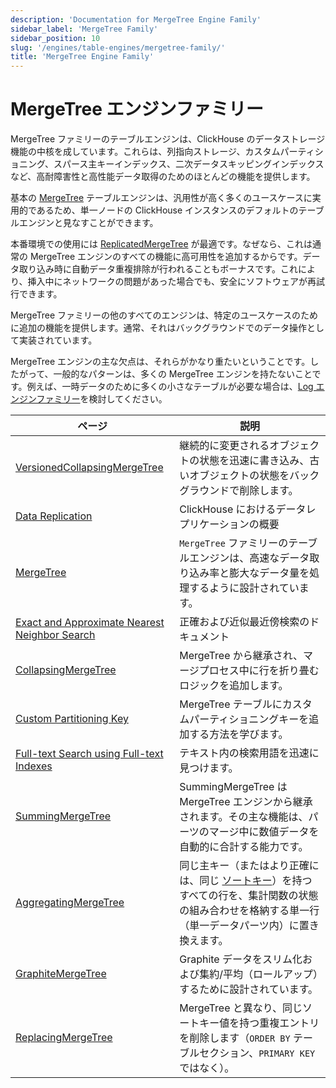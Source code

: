 ```yaml
---
description: 'Documentation for MergeTree Engine Family'
sidebar_label: 'MergeTree Family'
sidebar_position: 10
slug: '/engines/table-engines/mergetree-family/'
title: 'MergeTree Engine Family'
---
```





# MergeTree エンジンファミリー

MergeTree ファミリーのテーブルエンジンは、ClickHouse のデータストレージ機能の中核を成しています。これらは、列指向ストレージ、カスタムパーティショニング、スパース主キーインデックス、二次データスキッピングインデックスなど、高耐障害性と高性能データ取得のためのほとんどの機能を提供します。

基本の [MergeTree](../../../engines/table-engines/mergetree-family/mergetree.md) テーブルエンジンは、汎用性が高く多くのユースケースに実用的であるため、単一ノードの ClickHouse インスタンスのデフォルトのテーブルエンジンと見なすことができます。

本番環境での使用には [ReplicatedMergeTree](../../../engines/table-engines/mergetree-family/replication.md) が最適です。なぜなら、これは通常の MergeTree エンジンのすべての機能に高可用性を追加するからです。データ取り込み時に自動データ重複排除が行われることもボーナスです。これにより、挿入中にネットワークの問題があった場合でも、安全にソフトウェアが再試行できます。

MergeTree ファミリーの他のすべてのエンジンは、特定のユースケースのために追加の機能を提供します。通常、それはバックグラウンドでのデータ操作として実装されています。

MergeTree エンジンの主な欠点は、それらがかなり重たいということです。したがって、一般的なパターンは、多くの MergeTree エンジンを持たないことです。例えば、一時データのために多くの小さなテーブルが必要な場合は、[Log エンジンファミリー](../../../engines/table-engines/log-family/index.md)を検討してください。

<!-- The table of contents table for this page is automatically generated by 
https://github.com/ClickHouse/clickhouse-docs/blob/main/scripts/autogenerate-table-of-contents.sh
from the YAML front matter fields: slug, description, title.

If you've spotted an error, please edit the YML frontmatter of the pages themselves.
-->
| ページ | 説明 |
|-----|-----|
| [VersionedCollapsingMergeTree](/engines/table-engines/mergetree-family/versionedcollapsingmergetree) | 継続的に変更されるオブジェクトの状態を迅速に書き込み、古いオブジェクトの状態をバックグラウンドで削除します。 |
| [Data Replication](/engines/table-engines/mergetree-family/replication) | ClickHouse におけるデータレプリケーションの概要 |
| [MergeTree](/engines/table-engines/mergetree-family/mergetree) | `MergeTree` ファミリーのテーブルエンジンは、高速なデータ取り込み率と膨大なデータ量を処理するように設計されています。 |
| [Exact and Approximate Nearest Neighbor Search](/engines/table-engines/mergetree-family/annindexes) | 正確および近似最近傍検索のドキュメント |
| [CollapsingMergeTree](/engines/table-engines/mergetree-family/collapsingmergetree) | MergeTree から継承され、マージプロセス中に行を折り畳むロジックを追加します。 |
| [Custom Partitioning Key](/engines/table-engines/mergetree-family/custom-partitioning-key) | MergeTree テーブルにカスタムパーティショニングキーを追加する方法を学びます。 |
| [Full-text Search using Full-text Indexes](/engines/table-engines/mergetree-family/invertedindexes) | テキスト内の検索用語を迅速に見つけます。 |
| [SummingMergeTree](/engines/table-engines/mergetree-family/summingmergetree) | SummingMergeTree は MergeTree エンジンから継承されます。その主な機能は、パーツのマージ中に数値データを自動的に合計する能力です。 |
| [AggregatingMergeTree](/engines/table-engines/mergetree-family/aggregatingmergetree) | 同じ主キー（またはより正確には、同じ [ソートキー](../../../engines/table-engines/mergetree-family/mergetree.md)）を持つすべての行を、集計関数の状態の組み合わせを格納する単一行（単一データパーツ内）に置き換えます。 |
| [GraphiteMergeTree](/engines/table-engines/mergetree-family/graphitemergetree) | Graphite データをスリム化および集約/平均（ロールアップ）するために設計されています。 |
| [ReplacingMergeTree](/engines/table-engines/mergetree-family/replacingmergetree) | MergeTree と異なり、同じソートキー値を持つ重複エントリを削除します（`ORDER BY` テーブルセクション、`PRIMARY KEY` ではなく）。 |
